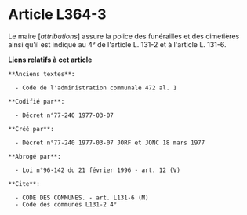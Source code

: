 # Article L364-3

Le maire [*attributions*] assure la police des funérailles et des cimetières ainsi qu'il est indiqué au 4° de l'article L.
131-2 et à l'article L. 131-6.

**Liens relatifs à cet article**

	**Anciens textes**:

	  - Code de l'administration communale 472 al. 1

	**Codifié par**:

	  - Décret n°77-240 1977-03-07

	**Créé par**:

	  - Décret n°77-240 1977-03-07 JORF et JONC 18 mars 1977

	**Abrogé par**:

	  - Loi n°96-142 du 21 février 1996 - art. 12 (V)

	**Cite**:

	  - CODE DES COMMUNES. - art. L131-6 (M)
	  - Code des communes L131-2 4°
